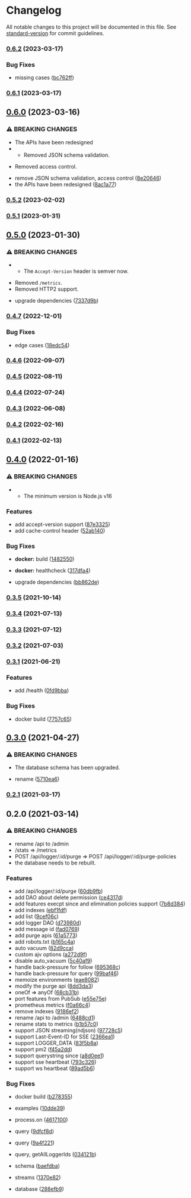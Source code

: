 # Changelog

All notable changes to this project will be documented in this file. See [standard-version](https://github.com/conventional-changelog/standard-version) for commit guidelines.

### [0.6.2](https://github.com/BlackGlory/logger/compare/v0.6.1...v0.6.2) (2023-03-17)


### Bug Fixes

* missing cases ([bc762ff](https://github.com/BlackGlory/logger/commit/bc762ff87fa096143d53b3a65044353e635c0db0))

### [0.6.1](https://github.com/BlackGlory/logger/compare/v0.6.0...v0.6.1) (2023-03-17)

## [0.6.0](https://github.com/BlackGlory/logger/compare/v0.5.2...v0.6.0) (2023-03-16)


### ⚠ BREAKING CHANGES

* The APIs have been redesigned
* - Removed JSON schema validation.
- Removed access control.

* remove JSON schema validation, access control ([8e20646](https://github.com/BlackGlory/logger/commit/8e206464f550a4da53e006e397b001adb9bb8327))
* the APIs have been redesigned ([8ac1a77](https://github.com/BlackGlory/logger/commit/8ac1a7785dc5c8817706a795fa6a85841d9eae5b))

### [0.5.2](https://github.com/BlackGlory/logger/compare/v0.5.1...v0.5.2) (2023-02-02)

### [0.5.1](https://github.com/BlackGlory/logger/compare/v0.5.0...v0.5.1) (2023-01-31)

## [0.5.0](https://github.com/BlackGlory/logger/compare/v0.4.7...v0.5.0) (2023-01-30)


### ⚠ BREAKING CHANGES

* - The `Accept-Version` header is semver now.
- Removed `/metrics`.
- Removed HTTP2 support.

* upgrade dependencies ([7337d9b](https://github.com/BlackGlory/logger/commit/7337d9be75c0edd264e637767f477d1b56c8aff7))

### [0.4.7](https://github.com/BlackGlory/logger/compare/v0.4.6...v0.4.7) (2022-12-01)


### Bug Fixes

* edge cases ([18edc54](https://github.com/BlackGlory/logger/commit/18edc541a484c4cca86a0df1eb44a0f4a962bea6))

### [0.4.6](https://github.com/BlackGlory/logger/compare/v0.4.5...v0.4.6) (2022-09-07)

### [0.4.5](https://github.com/BlackGlory/logger/compare/v0.4.4...v0.4.5) (2022-08-11)

### [0.4.4](https://github.com/BlackGlory/logger/compare/v0.4.3...v0.4.4) (2022-07-24)

### [0.4.3](https://github.com/BlackGlory/logger/compare/v0.4.2...v0.4.3) (2022-06-08)

### [0.4.2](https://github.com/BlackGlory/logger/compare/v0.4.1...v0.4.2) (2022-02-16)

### [0.4.1](https://github.com/BlackGlory/logger/compare/v0.4.0...v0.4.1) (2022-02-13)

## [0.4.0](https://github.com/BlackGlory/logger/compare/v0.3.5...v0.4.0) (2022-01-16)


### ⚠ BREAKING CHANGES

* - The minimum version is Node.js v16

### Features

* add accept-version support ([87e3325](https://github.com/BlackGlory/logger/commit/87e3325f4bdb34d95212f510d4929c867956d461))
* add cache-control header ([52ab140](https://github.com/BlackGlory/logger/commit/52ab1403b895a708ef804d11e1d5d108a1a74cc4))


### Bug Fixes

* **docker:** build ([1482550](https://github.com/BlackGlory/logger/commit/1482550af59f3d207689a05855f2bf34eb5381bb))
* **docker:** healthcheck ([317dfa4](https://github.com/BlackGlory/logger/commit/317dfa46d734df428e30ade93eb4da502d54386d))


* upgrade dependencies ([bb862de](https://github.com/BlackGlory/logger/commit/bb862deadee59e20b3a8d2ad43924d0c44afd5ad))

### [0.3.5](https://github.com/BlackGlory/logger/compare/v0.3.4...v0.3.5) (2021-10-14)

### [0.3.4](https://github.com/BlackGlory/logger/compare/v0.3.3...v0.3.4) (2021-07-13)

### [0.3.3](https://github.com/BlackGlory/logger/compare/v0.3.2...v0.3.3) (2021-07-12)

### [0.3.2](https://github.com/BlackGlory/logger/compare/v0.3.1...v0.3.2) (2021-07-03)

### [0.3.1](https://github.com/BlackGlory/logger/compare/v0.3.0...v0.3.1) (2021-06-21)


### Features

* add /health ([0fd9bba](https://github.com/BlackGlory/logger/commit/0fd9bba76db3cc261f9034f91f0b913430f29df2))


### Bug Fixes

* docker build ([7757c65](https://github.com/BlackGlory/logger/commit/7757c6547b7f28422310b04f860ec6a1ffe526c2))

## [0.3.0](https://github.com/BlackGlory/logger/compare/v0.2.1...v0.3.0) (2021-04-27)


### ⚠ BREAKING CHANGES

* The database schema has been upgraded.

* rename ([5710ea6](https://github.com/BlackGlory/logger/commit/5710ea642a644df8101a026565da761619078f5a))

### [0.2.1](https://github.com/BlackGlory/logger/compare/v0.2.0...v0.2.1) (2021-03-17)

## 0.2.0 (2021-03-14)


### ⚠ BREAKING CHANGES

* rename /api to /admin
* /stats => /metrics
* POST /api/logger/:id/purge => POST /api/logger/:id/purge-policies
* the database needs to be rebuilt.

### Features

* add /api/logger/:id/purge ([60db9fb](https://github.com/BlackGlory/logger/commit/60db9fb29418be3ee0d733728e7798e5bd1b4554))
* add DAO about delete permission ([ce4317d](https://github.com/BlackGlory/logger/commit/ce4317db4e2b9f8c789970ea77b658320a139d9b))
* add features execpt since and elimination policies support ([7b8d384](https://github.com/BlackGlory/logger/commit/7b8d384f8af754d313d4aa7411ddf63df3668c7a))
* add indexes ([ebf1fdf](https://github.com/BlackGlory/logger/commit/ebf1fdf6f10945533a5f74b114c3e26ad058d3f3))
* add list ([9cef06c](https://github.com/BlackGlory/logger/commit/9cef06c1ac3d88a4860cfdbd4f1cdc51006c7974))
* add logger DAO ([d73980d](https://github.com/BlackGlory/logger/commit/d73980d7438b7baa1fea8179c67215ab88e9f893))
* add message id ([fad0769](https://github.com/BlackGlory/logger/commit/fad076974688cdbf2b245947f0a97583d85e0e98))
* add purge apis ([61a5773](https://github.com/BlackGlory/logger/commit/61a57733c07db3cc53fe79d542ca5663f31d384d))
* add robots.txt ([b165c4a](https://github.com/BlackGlory/logger/commit/b165c4a728b0939ebffe890ffbcdaaa2b5b08611))
* auto vacuum ([82d9cca](https://github.com/BlackGlory/logger/commit/82d9ccadd85c5898a49ee8efd76db363d921f551))
* custom ajv options ([a272d9f](https://github.com/BlackGlory/logger/commit/a272d9ffa714b93f2fb616862bba39728bb68cc0))
* disable auto_vacuum ([5c40af9](https://github.com/BlackGlory/logger/commit/5c40af9e04c89aa7a1eea240f9e98b28417cd3ca))
* handle back-pressure for follow ([695368c](https://github.com/BlackGlory/logger/commit/695368cecdb34b24349514b306ac8c5256f4896f))
* handle back-pressure for query ([99baf46](https://github.com/BlackGlory/logger/commit/99baf46bffb6168cc2d78fe84112ad4d0f1f5a84))
* memoize environments ([eae8082](https://github.com/BlackGlory/logger/commit/eae80822d63f5427efaf1898b10c17be1704a02c))
* modify the purge api ([8dd3da3](https://github.com/BlackGlory/logger/commit/8dd3da34465d410a2c82984e52804db8ef8f8e1f))
* oneOf => anyOf ([68cb31b](https://github.com/BlackGlory/logger/commit/68cb31b51992d9fe81fe4e22e638f920c3b92746))
* port features from PubSub ([e55e75e](https://github.com/BlackGlory/logger/commit/e55e75e52cc91d9a3d500b33526aabb30f0d2db7))
* prometheus metrics ([f0a66c4](https://github.com/BlackGlory/logger/commit/f0a66c457cd4aaf4b016bbee5a2b5448224394a4))
* remove indexes ([9186ef2](https://github.com/BlackGlory/logger/commit/9186ef2e23311d096a43170ff6bae3398210bb2b))
* rename /api to /admin ([6488cd1](https://github.com/BlackGlory/logger/commit/6488cd1660d9af5a9c1b0b5bc201789afe88d75d))
* rename stats to metrics ([b1b57c0](https://github.com/BlackGlory/logger/commit/b1b57c064eaf6c5add1cfe37c547c1f28ced1ad2))
* support JSON streaming(ndjson) ([97728c5](https://github.com/BlackGlory/logger/commit/97728c541b4fd9bd509e00d5ff199e0409457378))
* support Last-Event-ID for SSE ([2366ea1](https://github.com/BlackGlory/logger/commit/2366ea1b57210dd891a7594417eb109b3fdb92fc))
* support LOGGER_DATA ([83f5b8a](https://github.com/BlackGlory/logger/commit/83f5b8a144bf9ef3f7985db8ca97755bf78500fc))
* support pm2 ([f45a2dd](https://github.com/BlackGlory/logger/commit/f45a2dd045c6488acfdf9b063c2d5476e4baf3bd))
* support querystring since ([a8d0ee1](https://github.com/BlackGlory/logger/commit/a8d0ee129a6a3a74a80d4aa3bef5dddc7fb35cb0))
* support sse heartbeat ([793c326](https://github.com/BlackGlory/logger/commit/793c326642741182d5e88be2c721d17939c59487))
* support ws heartbeat ([89ad5b6](https://github.com/BlackGlory/logger/commit/89ad5b6821d58a3039da8b7de31710832223784d))


### Bug Fixes

* docker build ([b278355](https://github.com/BlackGlory/logger/commit/b278355b655dc8c5450e832b4f863f9a88bbebb4))
* examples ([10dde39](https://github.com/BlackGlory/logger/commit/10dde396ef6e92479a4b634ae6cf0841bd6fc252))
* process.on ([4617100](https://github.com/BlackGlory/logger/commit/4617100992f42a0acd83ca08f7a0feb8ff567ec3))
* query ([9dfcf8d](https://github.com/BlackGlory/logger/commit/9dfcf8d43f9388c64c63d5bfdd5e59b7652986e4))
* query ([9a4f221](https://github.com/BlackGlory/logger/commit/9a4f2219b3fc961f1495dbd9e622a734ff6a4ad8))
* query, getAllLoggerIds ([034121b](https://github.com/BlackGlory/logger/commit/034121b98e2ed11c94ffefb260625d85c24a20ed))
* schema ([baefdba](https://github.com/BlackGlory/logger/commit/baefdba74db27f627d10192662298845371c7218))
* streams ([1370e82](https://github.com/BlackGlory/logger/commit/1370e8268ba54acfe6834e54236609dbb6a12aa5))


* database ([288efb9](https://github.com/BlackGlory/logger/commit/288efb9c992121a8fbef607a3537c4c514c9ddf7))
